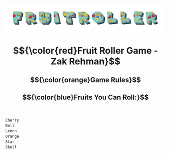 ![FruitRoller](assets/back.png)

# $${\color{red}Fruit Roller Game - Zak Rehman}$$
## $${\color{orange}Game Rules}$$
## $${\color{blue}Fruits You Can Roll:}$$<br/>
<code>Cherry</code><br/>
<code>Bell</code><br/>
<code>Lemon</code><br/>
<code>Orange</code><br/>
<code>Star</code><br/>
<code>Skull</code><br/>

